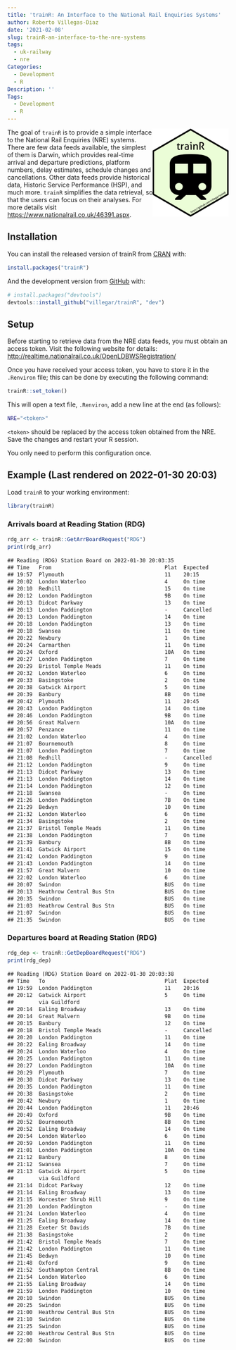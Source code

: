 ```yaml
---
title: 'trainR: An Interface to the National Rail Enquiries Systems'
author: Roberto Villegas-Diaz
date: '2021-02-08'
slug: trainR-an-interface-to-the-nre-systems
tags:
  - uk-railway
  - nre
Categories:
  - Development
  - R
Description: ''
Tags:
  - Development
  - R
---
```


<img src="https://raw.githubusercontent.com/villegar/trainR/main/inst/images/logo.png" alt="logo" align="right" height=200px/>

The goal of `trainR` is to provide a simple interface to the 
National Rail Enquiries (NRE) systems. There are few data feeds 
available, the simplest of them is Darwin, which provides real-time 
arrival and departure predictions, platform numbers, delay estimates, 
schedule changes and cancellations. Other data feeds provide historical 
data, Historic Service Performance (HSP), and much more. `trainR` 
simplifies the data retrieval, so that the users can focus on their 
analyses. For more details visit 
https://www.nationalrail.co.uk/46391.aspx.

## Installation

You can install the released version of trainR from [CRAN](https://CRAN.R-project.org) with:

``` r
install.packages("trainR")
```

And the development version from [GitHub](https://github.com/) with:

``` r
# install.packages("devtools")
devtools::install_github("villegar/trainR", "dev")
```

## Setup
Before starting to retrieve data from the NRE data feeds, you must obtain an access token. 
Visit the following website for details: http://realtime.nationalrail.co.uk/OpenLDBWSRegistration/

Once you have received your access token, you have to store it in the `.Renviron` file; this can be 
done by executing the following command:


```r
trainR::set_token()
```

This will open a text file, `.Renviron`, add a new line at the end (as follows):

```bash
NRE="<token>"
```

`<token>` should be replaced by the access token obtained from the NRE. Save the changes and restart 
your R session.

You only need to perform this configuration once.

## Example (Last rendered on 2022-01-30 20:03)

Load `trainR` to your working environment:

```r
library(trainR)
```

### Arrivals board at Reading Station (RDG)


```r
rdg_arr <- trainR::GetArrBoardRequest("RDG")
print(rdg_arr)
```

```
## Reading (RDG) Station Board on 2022-01-30 20:03:35
## Time   From                                    Plat  Expected
## 19:57  Plymouth                                11    20:15
## 20:02  London Waterloo                         4     On time
## 20:10  Redhill                                 15    On time
## 20:12  London Paddington                       9B    On time
## 20:13  Didcot Parkway                          13    On time
## 20:13  London Paddington                       -     Cancelled
## 20:13  London Paddington                       14    On time
## 20:18  London Paddington                       13    On time
## 20:18  Swansea                                 11    On time
## 20:22  Newbury                                 1     On time
## 20:24  Carmarthen                              11    On time
## 20:24  Oxford                                  10A   On time
## 20:27  London Paddington                       7     On time
## 20:29  Bristol Temple Meads                    11    On time
## 20:32  London Waterloo                         6     On time
## 20:33  Basingstoke                             2     On time
## 20:38  Gatwick Airport                         5     On time
## 20:39  Banbury                                 8B    On time
## 20:42  Plymouth                                11    20:45
## 20:43  London Paddington                       14    On time
## 20:46  London Paddington                       9B    On time
## 20:56  Great Malvern                           10A   On time
## 20:57  Penzance                                11    On time
## 21:02  London Waterloo                         4     On time
## 21:07  Bournemouth                             8     On time
## 21:07  London Paddington                       7     On time
## 21:08  Redhill                                 -     Cancelled
## 21:12  London Paddington                       9     On time
## 21:13  Didcot Parkway                          13    On time
## 21:13  London Paddington                       14    On time
## 21:14  London Paddington                       12    On time
## 21:18  Swansea                                 -     On time
## 21:26  London Paddington                       7B    On time
## 21:29  Bedwyn                                  10    On time
## 21:32  London Waterloo                         6     On time
## 21:34  Basingstoke                             2     On time
## 21:37  Bristol Temple Meads                    11    On time
## 21:38  London Paddington                       7     On time
## 21:39  Banbury                                 8B    On time
## 21:41  Gatwick Airport                         15    On time
## 21:42  London Paddington                       9     On time
## 21:43  London Paddington                       14    On time
## 21:57  Great Malvern                           10    On time
## 22:02  London Waterloo                         6     On time
## 20:07  Swindon                                 BUS   On time
## 20:13  Heathrow Central Bus Stn                BUS   On time
## 20:35  Swindon                                 BUS   On time
## 21:03  Heathrow Central Bus Stn                BUS   On time
## 21:07  Swindon                                 BUS   On time
## 21:35  Swindon                                 BUS   On time
```

### Departures board at Reading Station (RDG)


```r
rdg_dep <- trainR::GetDepBoardRequest("RDG")
print(rdg_dep)
```

```
## Reading (RDG) Station Board on 2022-01-30 20:03:38
## Time   To                                      Plat  Expected
## 19:59  London Paddington                       11    20:16
## 20:12  Gatwick Airport                         5     On time
##        via Guildford                           
## 20:14  Ealing Broadway                         13    On time
## 20:14  Great Malvern                           9B    On time
## 20:15  Banbury                                 12    On time
## 20:18  Bristol Temple Meads                    -     Cancelled
## 20:20  London Paddington                       11    On time
## 20:22  Ealing Broadway                         14    On time
## 20:24  London Waterloo                         4     On time
## 20:25  London Paddington                       11    On time
## 20:27  London Paddington                       10A   On time
## 20:29  Plymouth                                7     On time
## 20:30  Didcot Parkway                          13    On time
## 20:35  London Paddington                       11    On time
## 20:38  Basingstoke                             2     On time
## 20:42  Newbury                                 1     On time
## 20:44  London Paddington                       11    20:46
## 20:49  Oxford                                  9B    On time
## 20:52  Bournemouth                             8B    On time
## 20:52  Ealing Broadway                         14    On time
## 20:54  London Waterloo                         6     On time
## 20:59  London Paddington                       11    On time
## 21:01  London Paddington                       10A   On time
## 21:12  Banbury                                 8     On time
## 21:12  Swansea                                 7     On time
## 21:13  Gatwick Airport                         5     On time
##        via Guildford                           
## 21:14  Didcot Parkway                          12    On time
## 21:14  Ealing Broadway                         13    On time
## 21:15  Worcester Shrub Hill                    9     On time
## 21:20  London Paddington                       -     On time
## 21:24  London Waterloo                         4     On time
## 21:25  Ealing Broadway                         14    On time
## 21:28  Exeter St Davids                        7B    On time
## 21:38  Basingstoke                             2     On time
## 21:42  Bristol Temple Meads                    7     On time
## 21:42  London Paddington                       11    On time
## 21:45  Bedwyn                                  10    On time
## 21:48  Oxford                                  9     On time
## 21:52  Southampton Central                     8B    On time
## 21:54  London Waterloo                         6     On time
## 21:55  Ealing Broadway                         14    On time
## 21:59  London Paddington                       10    On time
## 20:10  Swindon                                 BUS   On time
## 20:25  Swindon                                 BUS   On time
## 21:00  Heathrow Central Bus Stn                BUS   On time
## 21:10  Swindon                                 BUS   On time
## 21:25  Swindon                                 BUS   On time
## 22:00  Heathrow Central Bus Stn                BUS   On time
## 22:00  Swindon                                 BUS   On time
```
